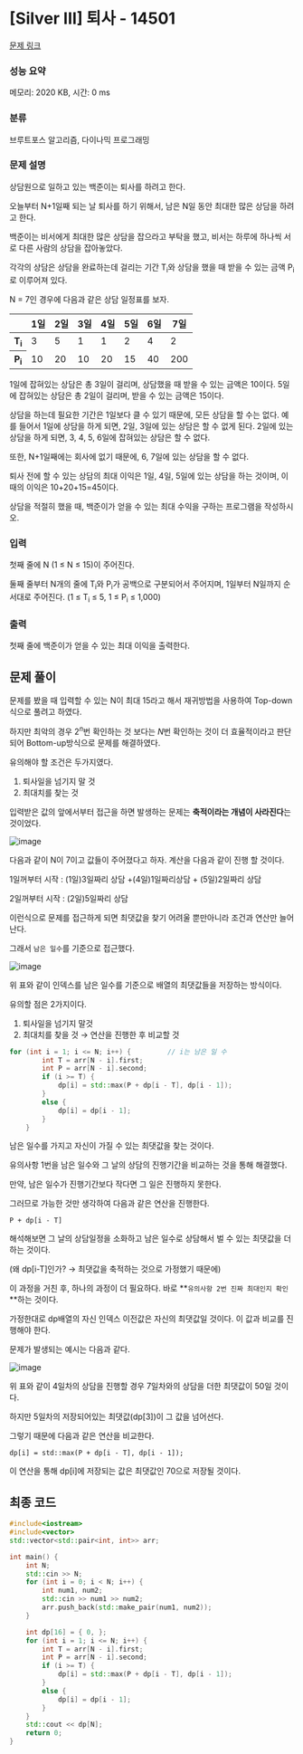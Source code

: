 # [Silver III] 퇴사 - 14501 

[문제 링크](https://www.acmicpc.net/problem/14501) 

### 성능 요약

메모리: 2020 KB, 시간: 0 ms

### 분류

브루트포스 알고리즘, 다이나믹 프로그래밍

### 문제 설명

<p>상담원으로 일하고 있는 백준이는 퇴사를 하려고 한다.</p>

<p>오늘부터 N+1일째 되는 날 퇴사를 하기 위해서, 남은 N일 동안 최대한 많은 상담을 하려고 한다.</p>

<p>백준이는 비서에게 최대한 많은 상담을 잡으라고 부탁을 했고, 비서는 하루에 하나씩 서로 다른 사람의 상담을 잡아놓았다.</p>

<p>각각의 상담은 상담을 완료하는데 걸리는 기간 T<sub>i</sub>와 상담을 했을 때 받을 수 있는 금액 P<sub>i</sub>로 이루어져 있다.</p>

<p>N = 7인 경우에 다음과 같은 상담 일정표를 보자.</p>

<table class="table table-bordered">
	<thead>
		<tr>
			<th> </th>
			<th>1일</th>
			<th>2일</th>
			<th>3일</th>
			<th>4일</th>
			<th>5일</th>
			<th>6일</th>
			<th>7일</th>
		</tr>
	</thead>
	<tbody>
		<tr>
			<th>T<sub>i</sub></th>
			<td>3</td>
			<td>5</td>
			<td>1</td>
			<td>1</td>
			<td>2</td>
			<td>4</td>
			<td>2</td>
		</tr>
		<tr>
			<th>P<sub>i</sub></th>
			<td>10</td>
			<td>20</td>
			<td>10</td>
			<td>20</td>
			<td>15</td>
			<td>40</td>
			<td>200</td>
		</tr>
	</tbody>
</table>

<p>1일에 잡혀있는 상담은 총 3일이 걸리며, 상담했을 때 받을 수 있는 금액은 10이다. 5일에 잡혀있는 상담은 총 2일이 걸리며, 받을 수 있는 금액은 15이다.</p>

<p>상담을 하는데 필요한 기간은 1일보다 클 수 있기 때문에, 모든 상담을 할 수는 없다. 예를 들어서 1일에 상담을 하게 되면, 2일, 3일에 있는 상담은 할 수 없게 된다. 2일에 있는 상담을 하게 되면, 3, 4, 5, 6일에 잡혀있는 상담은 할 수 없다.</p>

<p>또한, N+1일째에는 회사에 없기 때문에, 6, 7일에 있는 상담을 할 수 없다.</p>

<p>퇴사 전에 할 수 있는 상담의 최대 이익은 1일, 4일, 5일에 있는 상담을 하는 것이며, 이때의 이익은 10+20+15=45이다.</p>

<p>상담을 적절히 했을 때, 백준이가 얻을 수 있는 최대 수익을 구하는 프로그램을 작성하시오.</p>

### 입력 

 <p>첫째 줄에 N (1 ≤ N ≤ 15)이 주어진다.</p>

<p>둘째 줄부터 N개의 줄에 T<sub>i</sub>와 P<sub>i</sub>가 공백으로 구분되어서 주어지며, 1일부터 N일까지 순서대로 주어진다. (1 ≤ T<sub>i</sub> ≤ 5, 1 ≤ P<sub>i</sub> ≤ 1,000)</p>

### 출력 

 <p>첫째 줄에 백준이가 얻을 수 있는 최대 이익을 출력한다.</p>


## 문제 풀이

문제를 봤을 때 입력할 수 있는 N이 최대 15라고 해서 재귀방법을 사용하여 Top-down 식으로 풀려고 하였다.

하지만 최악의 경우 $2^n$번 확인하는 것 보다는 $N$번 확인하는 것이 더 효율적이라고 판단되어 Bottom-up방식으로 문제를 해결하였다.

유의해야 할 조건은 두가지였다.

1. 퇴사일을 넘기지 말 것
2. 최대치를 찾는 것

입력받은 값의 앞에서부터 접근을 하면 발생하는 문제는 **축적이라는 개념이 사라진다**는 것이었다.

![image](https://user-images.githubusercontent.com/87352996/235661955-20fc4860-a2bf-46f9-935b-bce2444fc802.png)


다음과 같이 N이 7이고 값들이 주어졌다고 하자. 계산을 다음과 같이 진행 할 것이다.

1일꺼부터 시작 : (1일)3일짜리 상담 +(4일)1일짜리상담 + (5일)2일짜리 상담 

2일꺼부터 시작 : (2일)5일짜리 상담

이런식으로 문제를 접근하게 되면 최댓값을 찾기 어려울 뿐만아니라 조건과 연산만 늘어난다.

그래서 `남은 일수`를 기준으로 접근했다.

![image](https://user-images.githubusercontent.com/87352996/235662004-ead7f16b-8053-4dcb-b649-7e8d77f1a73f.png)


위 표와 같이 인덱스를 남은 일수를 기준으로 배열의 최댓값들을 저장하는 방식이다.

유의할 점은 2가지이다.

1. 퇴사일을 넘기지 말것
2. 최대치를 찾을 것 → 연산을 진행한 후 비교할 것

```cpp
for (int i = 1; i <= N; i++) {         // i는 남은 일 수
		int T = arr[N - i].first;
		int P = arr[N - i].second;
		if (i >= T) {
			dp[i] = std::max(P + dp[i - T], dp[i - 1]);
		}
		else {
			dp[i] = dp[i - 1];
		}
	}
```

남은 일수를 가지고 자신이 가질 수 있는 최댓값을 찾는 것이다.

유의사항 1번을 남은 일수와 그 날의 상담의 진행기간을 비교하는 것을 통해 해결했다.

만약, 남은 일수가 진행기간보다 작다면 그 일은 진행하지 못한다. 

그러므로 가능한 것만 생각하여 다음과 같은 연산을 진행한다.

`P + dp[i - T]`

해석해보면 그 날의 상담일정을 소화하고 남은 일수로 상담해서 벌 수 있는 최댓값을 더하는 것이다.

(왜 dp[i-T]인가? → 최댓값을 축적하는 것으로 가정했기 때문에)

이 과정을 거친 후, 하나의 과정이 더 필요하다. 바로 **`유의사항 2번 진짜 최대인지 확인`**하는 것이다.

가정한대로 dp배열의 자신 인덱스 이전값은 자신의 최댓값일 것이다. 이 값과 비교를 진행해야 한다.

문제가 발생되는 예시는 다음과 같다.

![image](https://user-images.githubusercontent.com/87352996/235661780-1afc2a15-f8d1-40d6-ac7c-8fa5b31f13e0.png)


위 표와 같이 4일차의 상담을 진행할 경우 7일차와의 상담을 더한 최댓값이 50일 것이다.

하지만 5일차의 저장되어있는 최댓값(dp[3])이 그 값을 넘어선다.

그렇기 때문에 다음과 같은 연산을 비교한다.

`dp[i] = std::max(P + dp[i - T], dp[i - 1]);`

이 연산을 통해 dp[i]에 저장되는 값은 최댓값인 70으로 저장될 것이다.

## 최종 코드

```cpp
#include<iostream>
#include<vector>
std::vector<std::pair<int, int>> arr;

int main() {
	int N;
	std::cin >> N;
	for (int i = 0; i < N; i++) {
		int num1, num2;
		std::cin >> num1 >> num2;
		arr.push_back(std::make_pair(num1, num2));
	}

	int dp[16] = { 0, };
	for (int i = 1; i <= N; i++) {
		int T = arr[N - i].first;
		int P = arr[N - i].second;
		if (i >= T) {
			dp[i] = std::max(P + dp[i - T], dp[i - 1]);
		}
		else {
			dp[i] = dp[i - 1];
		}
	}
	std::cout << dp[N];
	return 0;
}
```
